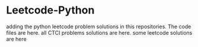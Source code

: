 # Leetcode-Python
adding the python leetcode problem solutions in this repositories. 
The code files are here.
all CTCI problems solutions are here.
some leetcode solutions are here




















































































































































































































































































































































































































































































































































































































































































































































































































































































































































































































































































